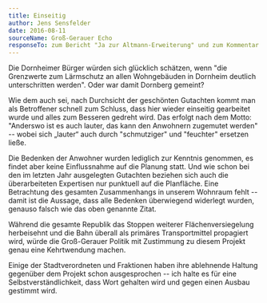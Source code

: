 ```yaml
---
title: Einseitig
author: Jens Sensfelder
date: 2016-08-11
sourceName: Groß-Gerauer Echo
responseTo: zum Bericht "Ja zur Altmann-Erweiterung" und zum Kommentar "Aus dem Sack"
---
```


Die Dornheimer Bürger würden sich glücklich schätzen, wenn "die Grenzwerte zum Lärmschutz an allen Wohngebäuden in Dornheim deutlich unterschritten werden". Oder war damit Dornberg gemeint?

Wie dem auch sei, nach Durchsicht der geschönten Gutachten kommt man als Betroffener schnell zum Schluss, dass hier wieder einseitig gearbeitet wurde und alles zum Besseren gedreht wird. Das erfolgt nach dem Motto: "Anderswo ist es auch lauter, das kann den Anwohnern zugemutet werden" -- wobei sich „lauter“ auch durch "schmutziger" und "feuchter" ersetzen ließe.

Die Bedenken der Anwohner wurden lediglich zur Kenntnis genommen, es findet aber keine Einflussnahme auf die Planung statt. Und wie schon bei den im letzten Jahr ausgelegten Gutachten beziehen sich auch die überarbeiteten Expertisen nur punktuell auf die Planfläche. Eine Betrachtung des gesamten Zusammenhangs in unserem Wohnraum fehlt -- damit ist die Aussage, dass alle Bedenken überwiegend widerlegt wurden, genauso falsch wie das oben genannte Zitat.

Während die gesamte Republik das Stoppen weiterer Flächenversiegelung herbeisehnt und die Bahn überall als primäres Transportmittel propagiert wird, würde die Groß-Gerauer Politik mit Zustimmung zu diesem Projekt genau eine Kehrtwendung machen.

Einige der Stadtverordneten und Fraktionen haben ihre ablehnende Haltung gegenüber dem Projekt schon ausgesprochen -- ich halte es für eine Selbstverständlichkeit, dass Wort gehalten wird und gegen einen Ausbau gestimmt wird.
